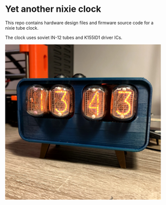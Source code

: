 Yet another nixie clock
=======================

This repo contains hardware design files and firmware source code for a nixie tube clock.

The clock uses soviet IN-12 tubes and K155ID1 driver ICs.

![photo of the clock](media/nixie_clock_01.jpg?raw=true)
